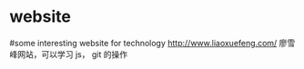 # website
#some interesting website for technology
http://www.liaoxuefeng.com/     廖雪峰网站，可以学习 js， git 的操作
